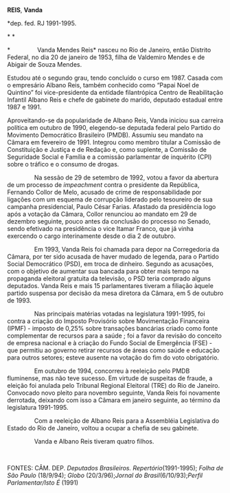**REIS**, **Vanda**

\*dep. fed. RJ 1991-1995.

* *

*                Vanda Mendes Reis* nasceu no Rio de Janeiro, então
Distrito Federal, no dia 20 de janeiro de 1953, filha de Valdemiro
Mendes e de Abigair de Souza Mendes.   

Estudou até o segundo grau, tendo concluído o curso em 1987. Casada com
o empresário Albano Reis, também conhecido como “Papai Noel de Quintino”
foi vice-presidente da entidade filantrópica Centro de Reabilitação
Infantil Albano Reis e chefe de gabinete do marido, deputado estadual
entre 1987 e 1991.

Aproveitando-se da popularidade de Albano Reis, Vanda iniciou sua
carreira política em outubro de 1990, elegendo-se deputada federal pelo
Partido do Movimento Democrático Brasileiro (PMDB). Assumiu seu mandato
na Câmara em fevereiro de 1991. Integrou como membro titular a Comissão
de Constituição e Justiça e de Redação e, como suplente, a Comissão de
Seguridade Social e Família e a comissão parlamentar de inquérito (CPI)
sobre o tráfico e o consumo de drogas.

                Na sessão de 29 de setembro de 1992, votou a favor da
abertura de um processo de *impeachment* contra o presidente da
República, Fernando Collor de Melo, acusado de crime de responsabilidade
por ligações com um esquema de corrupção liderado pelo tesoureiro de sua
campanha presidencial, Paulo César Farias. Afastado da presidência logo
após a votação da Câmara, Collor renunciou ao mandato em 29 de dezembro
seguinte, pouco antes da conclusão do processo no Senado, sendo
efetivado na presidência o vice Itamar Franco, que já vinha exercendo o
cargo interinamente desde o dia 2 de outubro.

                Em 1993, Vanda Reis foi chamada para depor na
Corregedoria da Câmara, por ter sido acusada de haver mudado de legenda,
para o Partido Social Democrático (PSD), em troca de dinheiro. Segundo
as acusações, com o objetivo de aumentar sua bancada para obter mais
tempo na propaganda eleitoral gratuita da televisão, o PSD teria
comprado alguns deputados. Vanda Reis e mais 15 parlamentares tiveram a
filiação àquele partido suspensa por decisão da mesa diretora da Câmara,
em 5 de outubro de 1993.

                Nas principais matérias votadas na legislatura
1991-1995, foi contra a criação do Imposto Provisório sobre Movimentação
Financeira (IPMF) - imposto de 0,25% sobre transações bancárias criado
como fonte complementar de recursos para a saúde ; foi a favor da
revisão do conceito de empresa nacional e à criação do Fundo Social de
Emergência (FSE) - que permitiu ao governo retirar recursos de áreas
como saúde e educação para outros setores; esteve ausente na votação do
fim do voto obrigatório.

                Em outubro de 1994, concorreu à reeleição pelo PMDB
fluminense, mas não teve sucesso. Em virtude de suspeitas de fraude, a
eleição foi anulada pelo Tribunal Regional Eleitoral (TRE) do Rio de
Janeiro. Convocado novo pleito para novembro seguinte, Vanda Reis foi
novamente derrotada, deixando com isso a Câmara em janeiro seguinte, ao
término da legislatura 1991-1995.

                Com a reeleição de Albano Reis para a Assembléia
Legislativa do Estado do Rio de Janeiro, voltou a ocupar a chefia de seu
gabinete.

                Vanda e Albano Reis tiveram quatro filhos.

 

FONTES: CÂM. DEP. *Deputados Brasileiros. Repertório*(1991-1995); *Folha
de São Paulo* (18/9/94); *Globo* (20/3/96);*Jornal do
Brasil*(6/10/93);*Perfil Parlamentar/Isto É* (1991)
